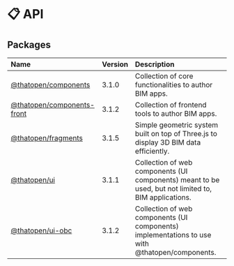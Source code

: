 # 📋 API

## Packages

| Name | Version | Description |
| :------ | :------ | :------ |
| [@thatopen/components](@thatopen/components/index.md) | 3.1.0 | Collection of core functionalities to author BIM apps. |
| [@thatopen/components-front](@thatopen/components-front/index.md) | 3.1.2 | Collection of frontend tools to author BIM apps. |
| [@thatopen/fragments](@thatopen/fragments/index.md) | 3.1.5 | Simple geometric system built on top of Three.js to display 3D BIM data efficiently. |
| [@thatopen/ui](@thatopen/ui/index.md) | 3.1.1 | Collection of web components (UI components) meant to be used, but not limited to, BIM applications. |
| [@thatopen/ui-obc](@thatopen/ui-obc/index.md) | 3.1.2 | Collection of web components (UI components) implementations to use with @thatopen/components. |
